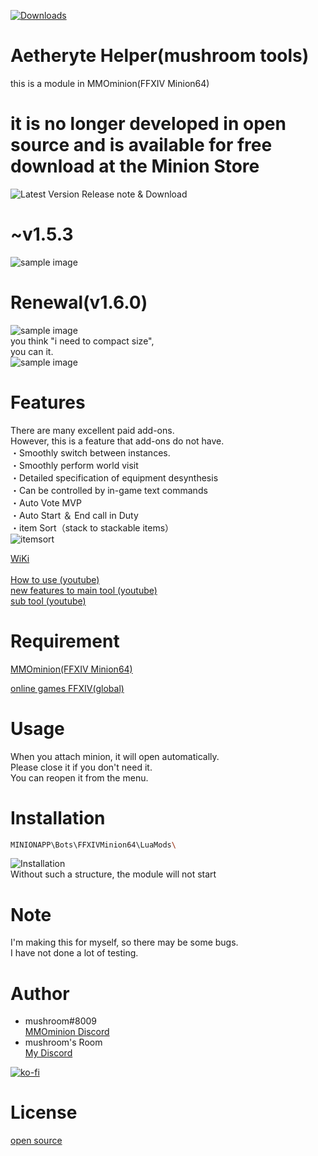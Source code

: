 [![Downloads](https://img.shields.io/github/downloads/mushroom8009/AetheryteHelper/total.svg)](https://github.com/mushroom8009/AetheryteHelper/releases)

# Aetheryte Helper(mushroom tools)
this is a module in MMOminion(FFXIV Minion64)
# it is no longer developed in open source and is available for free download at the Minion Store

![Latest Version Release note & Download](https://github.com/mushroom8009/AetheryteHelper/releases)<br>

# ~v1.5.3
![sample image](https://github.com/mushroom8009/AetheryteHelper/blob/main/Readme_image/sample.png)<br>

# Renewal(v1.6.0)
![sample image](https://github.com/mushroom8009/AetheryteHelper/blob/main/Readme_image/newsample.png)<br>
you think "i need to compact size",<br>
you can it.<br>
![sample image](https://github.com/mushroom8009/AetheryteHelper/blob/main/Readme_image/mini.png)<br>

# Features
There are many excellent paid add-ons.<br>
However, this is a feature that add-ons do not have.<br>
・Smoothly switch between instances.<br>
・Smoothly perform world visit<br>
・Detailed specification of equipment desynthesis<br>
・Can be controlled by in-game text commands<br>
・Auto Vote MVP<br>
・Auto Start ＆ End call in Duty<br>
・item Sort（stack to stackable items）<br>
![itemsort](https://github.com/mushroom8009/AetheryteHelper/blob/main/Readme_image/itemStack.gif)<br>

[WiKi](https://github.com/mushroom8009/AetheryteHelper/wiki)<br>
<br>
[How to use (youtube)](https://youtu.be/mEjWnAR3Ht0)<br>
[new features to main tool (youtube)](https://youtu.be/Q5BXGo9t4jc)<br>
[sub tool (youtube)](https://youtu.be/0DerL9EFZxw)<br>



 
# Requirement
[MMOminion(FFXIV Minion64)](https://www.mmominion.com/misc.php?page=ffxivbot)

[online games FFXIV(global)](https://jp.finalfantasyxiv.com/)
 
# Usage
When you attach minion, it will open automatically.<br>
Please close it if you don't need it.<br>
You can reopen it from the menu.<br>

# Installation
 
```bash
MINIONAPP\Bots\FFXIVMinion64\LuaMods\
```
![Installation](https://github.com/mushroom8009/AetheryteHelper/blob/main/Readme_image/installation.png)<br>
Without such a structure, the module will not start

 
# Note
I'm making this for myself, so there may be some bugs.<br>
I have not done a lot of testing.<br>

 
# Author
 
* mushroom#8009<br>
[MMOminion Discord](https://discordapp.com/channels/127540472812929024/)
* mushroom's Room<br>
[My Discord](https://discord.gg/kCp95cpprd)

[![ko-fi](https://ko-fi.com/img/githubbutton_sm.svg)](https://ko-fi.com/K3K41SB3L)

 
# License
[open source](https://en.wikipedia.org/wiki/Open-source_software)
 
